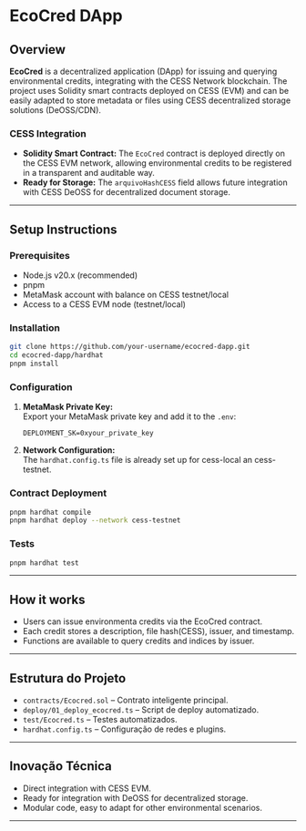 # EcoCred DApp

## Overview

**EcoCred** is a decentralized application (DApp) for issuing and querying environmental credits, integrating with the CESS Network blockchain. The project uses Solidity smart contracts deployed on CESS (EVM) and can be easily adapted to store metadata or files using CESS decentralized storage solutions (DeOSS/CDN).

### CESS Integration

- **Solidity Smart Contract:** The `EcoCred` contract is deployed directly on the CESS EVM network, allowing environmental credits to be registered in a transparent and auditable way.
- **Ready for Storage:** The `arquivoHashCESS` field allows future integration with CESS DeOSS for decentralized document storage.

---

## Setup Instructions

### Prerequisites

- Node.js v20.x (recommended)
- pnpm
- MetaMask account with balance on CESS testnet/local
- Access to a CESS EVM node (testnet/local)

### Installation

```sh
git clone https://github.com/your-username/ecocred-dapp.git
cd ecocred-dapp/hardhat
pnpm install
```
### Configuration

1. **MetaMask Private Key:**  
   Export your MetaMask private key and add it to the `.env`:
   ```
   DEPLOYMENT_SK=0xyour_private_key
   ```

2. **Network Configuration:**  
   The `hardhat.config.ts` file is already set up for cess-local an cess-testnet.

### Contract Deployment

```sh
pnpm hardhat compile
pnpm hardhat deploy --network cess-testnet
```

### Tests

```sh
pnpm hardhat test
```

---

## How it works

- Users can issue environmenta credits via the EcoCred contract.
- Each credit stores a description, file hash(CESS), issuer, and timestamp.
- Functions are available to query credits and indices by issuer.

---

## Estrutura do Projeto

- `contracts/Ecocred.sol` – Contrato inteligente principal.
- `deploy/01_deploy_ecocred.ts` – Script de deploy automatizado.
- `test/Ecocred.ts` – Testes automatizados.
- `hardhat.config.ts` – Configuração de redes e plugins.

---

## Inovação Técnica

- Direct integration with CESS EVM.
- Ready for integration with DeOSS for decentralized storage.
- Modular code, easy to adapt for other environmental scenarios.

---

